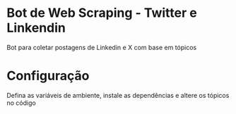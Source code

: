 # Bot de Web Scraping - Twitter e Linkendin
Bot para coletar postagens de Linkedin e X com base em tópicos

# Configuração
Defina as variáveis de ambiente, instale as dependências e altere os tópicos no código
